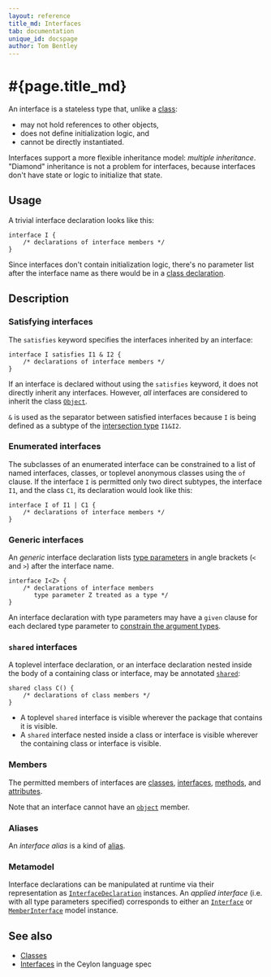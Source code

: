 ```yaml
---
layout: reference
title_md: Interfaces
tab: documentation
unique_id: docspage
author: Tom Bentley
---
```


# #{page.title_md}

An interface is a stateless type that, unlike a [class](../class):

- may not hold references to other objects,
- does not define initialization logic, and 
- cannot be directly instantiated.

Interfaces support a more flexible inheritance model: _multiple inheritance_.
"Diamond" inheritance is not a problem for interfaces, because interfaces 
don't have state or logic to initialize that state.

## Usage 

A trivial interface declaration looks like this:

<!-- try: -->
    interface I {
        /* declarations of interface members */
    }

Since interfaces don't contain initialization logic, there's no parameter 
list after the interface name as there would be in a [class declaration](../class).

## Description

### Satisfying interfaces

The `satisfies` keyword specifies the interfaces inherited by an 
interface:

<!-- cat: interface I1{} interface I2{} -->
<!-- try: -->
    interface I satisfies I1 & I2 {
        /* declarations of interface members */
    }

If an interface is declared without using the `satisfies` keyword, 
it does not directly inherit any interfaces. However, _all_ 
interfaces are considered to inherit the class
[`Object`](#{site.urls.apidoc_current}/Object.type.html).

`&` is used as the separator between satisfied interfaces because 
`I` is being defined as a subtype of the 
[intersection type](../type#intersection_types) `I1&I2`.

### Enumerated interfaces

The subclasses of an enumerated interface can be constrained to a 
list of named interfaces, classes, or toplevel anonymous classes 
using the `of` clause. If the interface `I` is permitted only two 
direct subtypes, the interface `I1`, and the class `C1`, its 
declaration would look like this:

<!-- cat: interface I1 satisfies I {} class C1() satisfies I {} -->
<!-- try: -->
    interface I of I1 | C1 {
        /* declarations of interface members */
    }

### Generic interfaces

An _generic_ interface declaration lists [type parameters](../type-parameters) 
in angle brackets (`<` and `>`) after the interface name. 

<!-- try: -->
    interface I<Z> {
        /* declarations of interface members 
           type parameter Z treated as a type */
    }

An interface declaration with type parameters may have a `given` 
clause for each declared type parameter to 
[constrain the argument types](../type-parameters#constraints).

### `shared` interfaces

A toplevel interface declaration, or an interface declaration nested 
inside the body of a containing class or interface, may be annotated 
[`shared`](../../annotation/shared):

<!-- try: -->
    shared class C() {
        /* declarations of class members */
    }

- A toplevel `shared` interface is visible wherever the package that 
  contains it is visible.
- A `shared` interface nested inside a class or interface is visible 
  wherever the containing class or interface is visible.

### Members

The permitted members of interfaces are [classes](../class), 
[interfaces](../interface), [methods](../function), and 
[attributes](../value).

Note that an interface cannot have an [`object`](../object) member.

### Aliases

An *interface alias* is a kind of [alias](../alias#interface_aliases).

### Metamodel

Interface declarations can be manipulated at runtime via their representation as
[`InterfaceDeclaration`](#{site.urls.apidoc_current}/meta/declaration/InterfaceDeclaration.type.html) 
instances. An *applied interface* (i.e. with all type parameters specified) corresponds to 
either an 
[`Interface`](#{site.urls.apidoc_current}/meta/model/Interface.type.html) or 
[`MemberInterface`](#{site.urls.apidoc_current}/meta/model/MemberInterface.type.html) model instance.

## See also

* [Classes](../class)
* [Interfaces](#{site.urls.spec_current}#interfaces) in the Ceylon 
  language spec

